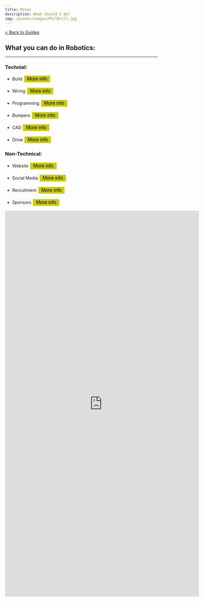 ```yaml
---
title: Roles
description: What should I do?
img: /assets/images/PhilDrill.jpg
---
```

<a href="." class="guideBack">< Back to Guides</a>
<script>
	function showHide(id){
		if(document.getElementById(id) .style.display=='none') {document.getElementById(id) .style.display=''}else{document.getElementById(id) .style.display='none'}
	}
</script>
<style>
	.hiddenThing {
		font-family: Arial;
		color: #777;
	}
	button {
		background: #cc0;
	font-style: normal;
	text-decoration: none;
	border: none;
	padding: 2px 10px;
	margin: 2px;
	font-size: 12pt;
	transition: .5s;
	}
	button:hover {
		background: #990;
	}
	button:active {
		background: #660;
		transition: 0.1s;
	}
</style>

## What you can do in Robotics:
---
### Technial:

- Build <button type="button" onclick="showHide('build')">More info</button><br/>
<span id="build" style="display:none" class="hiddenThing">
Build is designing and actually putting together the robot, building the frame, any arms or other additional parts we decide to have on the robot.
</span>

- Wiring <button type="button" onclick="showHide('wiring')">More info</button><br/>
<span id="wiring" style="display:none" class="hiddenThing">
Wiring is connecting all the electrical components that allow us to actually control the robot, and any pneumatics is we decide to use them.
</span>

- Programming <button type="button" onclick="showHide('programming')">More info</button><br/>
<span id="programming" style="display:none" class="hiddenThing">
Programming is coding the logic that lets the robot respond to our controllers.
</span>

- Bumpers <button type="button" onclick="showHide('bumpers')">More info</button><br/>
<span id="bumpers" style="display:none" class="hiddenThing">
Bumper Boys with a Z! We've got this covered for this year, but somone'll have to do it next year... We'll make a tutorial for it that we'll stick on the website.
</span>

- CAD <button type="button" onclick="showHide('cad')">More info</button><br/>
<span id="cad" style="display:none" class="hiddenThing">
We should try to CAD out some 3D models of our robot this year to help us better know how we want to build our robot.
</span>

- Drive <button type="button" onclick="showHide('drive')">More info</button><br/>
<span id="drive" style="display:none" class="hiddenThing">
Phil was our main driver last year, but he will not be able to drive this year due to other things happening during the tournament.<br/>
We will need two drivers and a human player, Ben & Peter are able to drive, but if anyone else is interested, once we have the robot built enough we will let people try driving the the robot.
</span>

### Non-Technical:

- Website <button type="button" onclick="showHide('website')">More info</button><br/>
<span id="website" style="display:none" class="hiddenThing">
Ben's got this covered pretty well (I'd say this is a decent website, right?), but if someone's interested in web design you might be able to help. If someone wants to help with the News page, that'd be nice as I'm not great at that kinda stuff... I can maybe get you the ability to edit the site, or you can just [email me](mailto:epicpkmn11@outlook.com) things to put on there. I'd like to keep that page active as it'll probably make us look good to potenital sponsors or anyone else who visits our site if we seem to be active.
</span>

- Social Media <button type="button" onclick="showHide('socialMedia')">More info</button><br/>
<span id="socialMedia" style="display:none" class="hiddenThing">
BEASTBot has an Instagram, Twitter, SnapChat, and YouTube.<br/>
Ben's currently running the Instagram and Twitter, with the occasional YouTube video (hi .o/), but I'm probably the least qualified person to be running a social media [;P](https://www.sudomemo.net/user/15BDEEA0A0E19B5B@DSi), so if anyone's interested you'd probably be better than me<br/>
We should post videos that make our robot / us seem cool to YouTube (along the lines of [this](https://www.youtube.com/watch?v=lAXhDWZ8PeA), [this](https://www.youtube.com/watch?v=hvQyp2uRJSU), and [this](https://www.youtube.com/watch?v=cgWryU1nMHw))<br/>
For Twitter and Instagram we should just try to post some pictures of our robots, 3D printers, and any other cool things we have, or other public team status update kinda things (That is what people do on social media, right?).<br/>
I (Ben) have no idea what/who/when/where/why you do a SnapChat (iOS 6 all the way!), so if you want to post something on there, go ahead... I don't even know if we have any posts yet...
</span>

- Recruitment <button type="button" onclick="showHide('recruitment')">More info</button><br/>
<span id="recruitment" style="display:none" class="hiddenThing">
We need as many people as we can get, and currently a lot of our members are Seniors who will be graduating at the end of this year. If we want this team to survive next year we're going to *need* to recruit some more people this year.<br/>
If you know anyone who might be interested in robotics please invite them to come to a meeting.
</span>

- Sponsors <button type="button" onclick="showHide('sponsors')">More info</button><br/>
<span id="sponsors" style="display:none" class="hiddenThing">
If we can get more sponsors, that will help us be able to afford better parts for our robot, more regional tournaments, and other good things. If you know any businesses or anything / anyone else who may want to sponsor us, let Fischer / leadership know.<br/>
If you want to contact potential sponsors, we know of a few businesses and colleges who we talked to at the MN State Fair, but leadership has been too busy to get in contact with them, so if you'd be able to contact sponsors please do!
</span>

<iframe src="https://docs.google.com/forms/d/e/1FAIpQLSe_sayKQ0ZoYzwtwvJTWbUpyLIv15rumfM6CbUXpkMXmEoqVA/viewform?embedded=true" width="640" height="1269" frameborder="0" marginheight="0" marginwidth="0">Loading...</iframe>